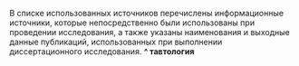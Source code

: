 В списке использованных источников перечислены информационные источники, которые непосредственно были использованы при проведении исследования, а также указаны наименования и выходные данные публикаций, использованных при выполнении диссертационного  исследования.
**^ тавтология**
